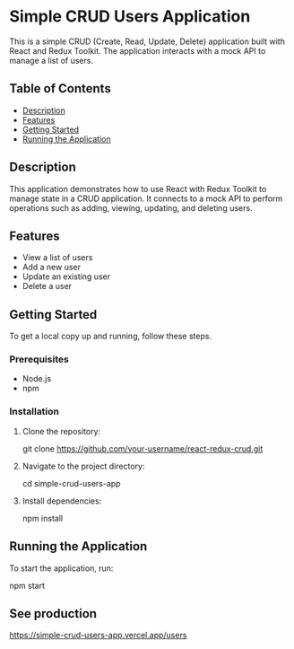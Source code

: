 # Simple CRUD Users Application

This is a simple CRUD (Create, Read, Update, Delete) application built with React and Redux Toolkit. The application interacts with a mock API to manage a list of users.

## Table of Contents

- [Description](#description)
- [Features](#features)
- [Getting Started](#getting-started)
- [Running the Application](#running-the-application)

## Description

This application demonstrates how to use React with Redux Toolkit to manage state in a CRUD application. It connects to a mock API to perform operations such as adding, viewing, updating, and deleting users.

## Features

- View a list of users
- Add a new user
- Update an existing user
- Delete a user

## Getting Started

To get a local copy up and running, follow these steps.

### Prerequisites

- Node.js
- npm

### Installation

1. Clone the repository:

   git clone https://github.com/your-username/react-redux-crud.git

2. Navigate to the project directory:

   cd simple-crud-users-app

3. Install dependencies:

   npm install

## Running the Application

To start the application, run:

npm start

## See production

https://simple-crud-users-app.vercel.app/users
